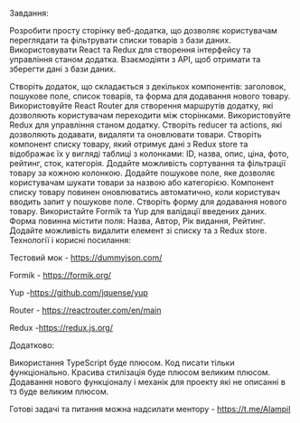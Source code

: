 Завдання:

Розробити просту сторінку веб-додатка, що дозволяє користувачам переглядати та
фільтрувати списки товарів з бази даних. Використовувати React та Redux для
створення інтерфейсу та управління станом додатка. Взаємодіяти з API, щоб
отримати та зберегти дані з бази даних.

Створіть додаток, що складається з декількох компонентів: заголовок, пошукове
поле, список товарів, та форма для додавання нового товару. Використовуйте React
Router для створення маршрутів додатку, які дозволяють користувачам переходити
між сторінками. Використовуйте Redux для управління станом додатку. Створіть
reducer та actions, які дозволяють додавати, видаляти та оновлювати товари.
Створіть компонент списку товару, який отримує дані з Redux store та відображає
їх у вигляді таблиці з колонками: ID, назва, опис, ціна, фото, рейтинг, сток,
категорія. Додайте можливість сортування та фільтрації товару за кожною
колонкою. Додайте пошукове поле, яке дозволяє користувачам шукати товари за
назвою або категорією. Компонент списку товару повинен оновлюватись автоматично,
коли користувач вводить запит у пошукове поле. Створіть форму для додавання
нового товару. Використайте Formik та Yup для валідації введених даних. Форма
повинна містити поля: Назва, Автор, Рік видання, Рейтинг. Додайте можливість
видалити елемент зі списку та з Redux store. Технології і корисні посилання:

Тестовий мок - https://dummyjson.com/

Formik - https://formik.org/

Yup -https://github.com/jquense/yup

Router - https://reactrouter.com/en/main

Redux -https://redux.js.org/

Додатково:

Використання TypeScript буде плюсом. Код писати тільки функціонально. Красива
стилізація буде плюсом великим плюсом. Додавання нового функціоналу і механік
для проекту які не описанні в тз буде великим плюсом.

Готові задачі та питання можна надсилати ментору - https://t.me/Alampil
